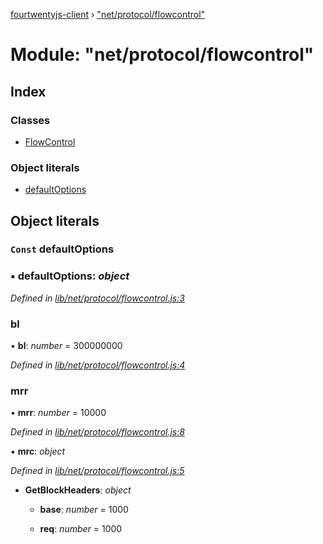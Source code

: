 [fourtwentyjs-client](../README.md) › ["net/protocol/flowcontrol"](_net_protocol_flowcontrol_.md)

# Module: "net/protocol/flowcontrol"

## Index

### Classes

* [FlowControl](../classes/_net_protocol_flowcontrol_.flowcontrol.md)

### Object literals

* [defaultOptions](_net_protocol_flowcontrol_.md#const-defaultoptions)

## Object literals

### `Const` defaultOptions

### ▪ **defaultOptions**: *object*

*Defined in [lib/net/protocol/flowcontrol.js:3](https://github.com/420integrated/fourtwentyjs-client/blob/master/lib/net/protocol/flowcontrol.js#L3)*

###  bl

• **bl**: *number* = 300000000

*Defined in [lib/net/protocol/flowcontrol.js:4](https://github.com/420integrated/fourtwentyjs-client/blob/master/lib/net/protocol/flowcontrol.js#L4)*

###  mrr

• **mrr**: *number* = 10000

*Defined in [lib/net/protocol/flowcontrol.js:8](https://github.com/420integrated/fourtwentyjs-client/blob/master/lib/net/protocol/flowcontrol.js#L8)*

▪ **mrc**: *object*

*Defined in [lib/net/protocol/flowcontrol.js:5](https://github.com/420integrated/fourtwentyjs-client/blob/master/lib/net/protocol/flowcontrol.js#L5)*

* **GetBlockHeaders**: *object*

  * **base**: *number* = 1000

  * **req**: *number* = 1000

